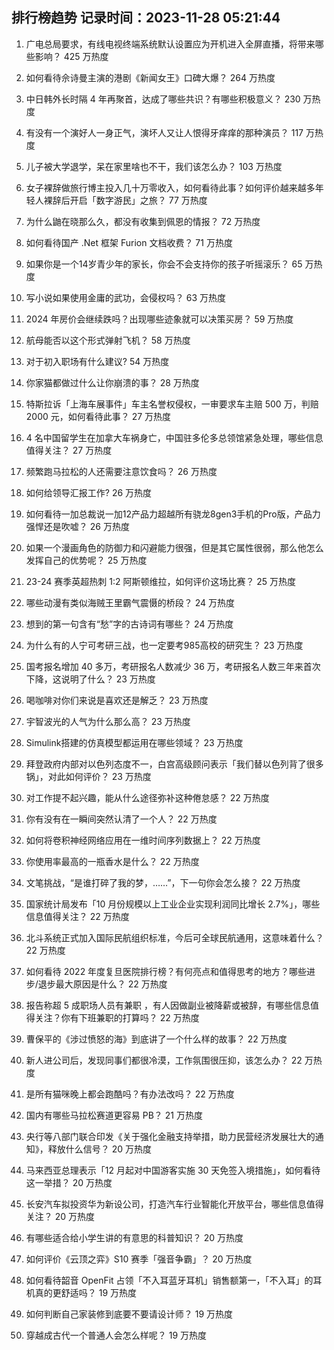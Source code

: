 
## 排行榜趋势 记录时间：2023-11-28 05:21:44
  
  1. 广电总局要求，有线电视终端系统默认设置应为开机进入全屏直播，将带来哪些影响？ 425 万热度
    
  2. 如何看待佘诗曼主演的港剧《新闻女王》口碑大爆？ 264 万热度
    
  3. 中日韩外长时隔 4 年再聚首，达成了哪些共识？有哪些积极意义？ 230 万热度
    
  4. 有没有一个演好人一身正气，演坏人又让人恨得牙痒痒的那种演员？ 117 万热度
    
  5. 儿子被大学退学，呆在家里啥也不干，我们该怎么办？ 103 万热度
    
  6. 女子裸辞做旅行博主投入几十万零收入，如何看待此事？如何评价越来越多年轻人裸辞后开启「数字游民」之旅？ 77 万热度
    
  7. 为什么鼬在晓那么久，都没有收集到佩恩的情报？ 72 万热度
    
  8. 如何看待国产 .Net 框架 Furion 文档收费？ 71 万热度
    
  9. 如果你是一个14岁青少年的家长，你会不会支持你的孩子听摇滚乐？ 65 万热度
    
  10. 写小说如果使用金庸的武功，会侵权吗？ 63 万热度
    
  11. 2024 年房价会继续跌吗？出现哪些迹象就可以决策买房？ 59 万热度
    
  12. 航母能否以这个形式弹射飞机？ 58 万热度
    
  13. 对于初入职场有什么建议? 54 万热度
    
  14. 你家猫都做过什么让你崩溃的事？ 28 万热度
    
  15. 特斯拉诉「上海车展事件」车主名誉权侵权，一审要求车主赔 500 万，判赔 2000 元，如何看待此事？ 27 万热度
    
  16. 4 名中国留学生在加拿大车祸身亡，中国驻多伦多总领馆紧急处理，哪些信息值得关注？ 27 万热度
    
  17. 频繁跑马拉松的人还需要注意饮食吗？ 26 万热度
    
  18. 如何给领导汇报工作? 26 万热度
    
  19. 如何看待一加总裁说一加12产品力超越所有骁龙8gen3手机的Pro版，产品力强悍还是吹嘘？ 26 万热度
    
  20. 如果一个漫画角色的防御力和闪避能力很强，但是其它属性很弱，那么他怎么发挥自己的优势呢？ 25 万热度
    
  21. 23-24 赛季英超热刺 1:2 阿斯顿维拉，如何评价这场比赛？ 25 万热度
    
  22. 哪些动漫有类似海贼王里霸气震慑的桥段？ 24 万热度
    
  23. 想到的第一句含有“愁”字的古诗词有哪些？ 24 万热度
    
  24. 为什么有的人宁可考研三战，也一定要考985高校的研究生？ 23 万热度
    
  25. 国考报名增加 40 多万，考研报名人数减少 36 万，考研报名人数三年来首次下降，这说明了什么？ 23 万热度
    
  26. 喝咖啡对你们来说是喜欢还是解乏？ 23 万热度
    
  27. 宇智波光的人气为什么那么高？ 23 万热度
    
  28. Simulink搭建的仿真模型都运用在哪些领域？ 23 万热度
    
  29. 拜登政府内部对以色列态度不一，白宫高级顾问表示「我们替以色列背了很多锅」，对此如何评价？ 23 万热度
    
  30. 对工作提不起兴趣，能从什么途径弥补这种倦怠感？ 22 万热度
    
  31. 你有没有在一瞬间突然认清了一个人？ 22 万热度
    
  32. 如何将卷积神经网络应用在一维时间序列数据上？ 22 万热度
    
  33. 你使用率最高的一瓶香水是什么？ 22 万热度
    
  34. 文笔挑战，“是谁打碎了我的梦，……”，下一句你会怎么接？ 22 万热度
    
  35. 国家统计局发布「10 月份规模以上工业企业实现利润同比增长 2.7%」，哪些信息值得关注？ 22 万热度
    
  36. 北斗系统正式加入国际民航组织标准，今后可全球民航通用，这意味着什么？ 22 万热度
    
  37. 如何看待 2022 年度复旦医院排行榜？有何亮点和值得思考的地方？哪些进步/退步最大原因是什么？ 22 万热度
    
  38. 报告称超 5 成职场人员有兼职 ，有人因做副业被降薪或被辞，有哪些信息值得关注？你有下班兼职的打算吗？ 22 万热度
    
  39. 曹保平的《涉过愤怒的海》到底讲了一个什么样的故事？ 22 万热度
    
  40. 新人进公司后，发现同事们都很冷漠，工作氛围很压抑，该怎么办？ 22 万热度
    
  41. 是所有猫咪晚上都会跑酷吗？有办法改吗？ 22 万热度
    
  42. 国内有哪些马拉松赛道更容易 PB？ 21 万热度
    
  43. 央行等八部门联合印发《关于强化金融支持举措，助力民营经济发展壮大的通知》，释放什么信号？ 20 万热度
    
  44. 马来西亚总理表示「12 月起对中国游客实施 30 天免签入境措施」，如何看待这一举措？ 20 万热度
    
  45. 长安汽车拟投资华为新设公司，打造汽车行业智能化开放平台，哪些信息值得关注？ 20 万热度
    
  46. 有哪些适合给小学生讲的有意思的科普知识？ 20 万热度
    
  47. 如何评价《云顶之弈》S10 赛季「强音争霸」？ 20 万热度
    
  48. 如何看待韶音 OpenFit 占领「不入耳蓝牙耳机」销售额第一，「不入耳」的耳机真的更舒适吗？ 19 万热度
    
  49. 如何判断自己家装修到底要不要请设计师？ 19 万热度
    
  50. 穿越成古代一个普通人会怎么样呢？ 19 万热度
    
